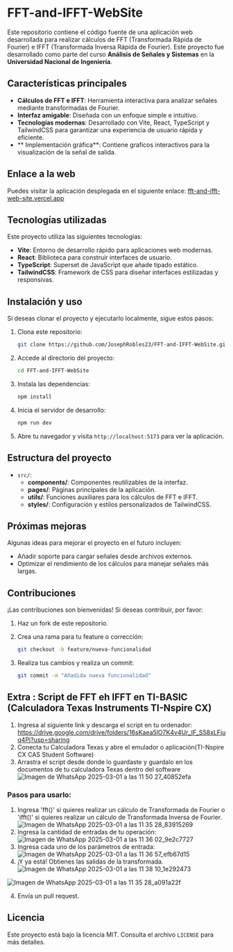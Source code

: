 # FFT-and-IFFT-WebSite

Este repositorio contiene el código fuente de una aplicación web desarrollada para realizar cálculos de FFT (Transformada Rápida de Fourier) e IFFT (Transformada Inversa Rápida de Fourier). Este proyecto fue desarrollado como parte del curso **Análisis de Señales y Sistemas** en la **Universidad Nacional de Ingeniería**.

## Características principales

- **Cálculos de FFT e IFFT**: Herramienta interactiva para analizar señales mediante transformadas de Fourier.
- **Interfaz amigable**: Diseñada con un enfoque simple e intuitivo.
- **Tecnologías modernas**: Desarrollado con Vite, React, TypeScript y TailwindCSS para garantizar una experiencia de usuario rápida y eficiente.
- ** Implementación gráfica**: Contiene graficos interactivos para la visualización de la señal de salida.

## Enlace a la web

Puedes visitar la aplicación desplegada en el siguiente enlace: [fft-and-ifft-web-site.vercel.app](https://fft-and-ifft-web-site.vercel.app)

## Tecnologías utilizadas

Este proyecto utiliza las siguientes tecnologías:

- **Vite**: Entorno de desarrollo rápido para aplicaciones web modernas.
- **React**: Biblioteca para construir interfaces de usuario.
- **TypeScript**: Superset de JavaScript que añade tipado estático.
- **TailwindCSS**: Framework de CSS para diseñar interfaces estilizadas y responsivas.

## Instalación y uso

Si deseas clonar el proyecto y ejecutarlo localmente, sigue estos pasos:

1. Clona este repositorio:

   ```bash
   git clone https://github.com/JosephRobles23/FFT-and-IFFT-WebSite.git
   ```

2. Accede al directorio del proyecto:

   ```bash
   cd FFT-and-IFFT-WebSite
   ```

3. Instala las dependencias:

   ```bash
   npm install
   ```

4. Inicia el servidor de desarrollo:

   ```bash
   npm run dev
   ```

5. Abre tu navegador y visita `http://localhost:5173` para ver la aplicación.

## Estructura del proyecto

- `src/`:
  - **components/**: Componentes reutilizables de la interfaz.
  - **pages/**: Páginas principales de la aplicación.
  - **utils/**: Funciones auxiliares para los cálculos de FFT e IFFT.
  - **styles/**: Configuración y estilos personalizados de TailwindCSS.

## Próximas mejoras

Algunas ideas para mejorar el proyecto en el futuro incluyen:

- Añadir soporte para cargar señales desde archivos externos.
- Optimizar el rendimiento de los cálculos para manejar señales más largas.

## Contribuciones

¡Las contribuciones son bienvenidas! Si deseas contribuir, por favor:

1. Haz un fork de este repositorio.
2. Crea una rama para tu feature o corrección:

   ```bash
   git checkout -b feature/nueva-funcionalidad
   ```

3. Realiza tus cambios y realiza un commit:

   ```bash
   git commit -m "Añadida nueva funcionalidad"
   ```
## Extra : Script de FFT eh IFFT en TI-BASIC (Calculadora Texas Instruments TI-Nspire CX)
1. Ingresa al siguiente link y descarga el script en tu ordenador: https://drive.google.com/drive/folders/16sKaea5lO7K4v4Ur_IF_S58xLFjuq4Pj?usp=sharing 
2. Conecta tu Calculadora Texas y abre el emulador o aplicación(TI-Nspire CX CAS Student Software)
3. Arrastra el script desde donde lo guardaste y guardalo en los documentos de tu calculadora Texas dentro del software
![Imagen de WhatsApp 2025-03-01 a las 11 50 27_40852efa](https://github.com/user-attachments/assets/a4ca8b38-687b-4045-b0b6-40eafaa53f36)

### Pasos para usarlo: 
1. Ingresa 'fft()' si quieres realizar un cálculo de Transformada de Fourier o 'ifft()' si quieres realizar un cálculo de Transformada Inversa de Fourier.
![Imagen de WhatsApp 2025-03-01 a las 11 35 28_83915269](https://github.com/user-attachments/assets/d5b3466a-9693-416b-8bf0-6506d2cb3611)
2. Ingresa la cantidad de entradas de tu operación: 
![Imagen de WhatsApp 2025-03-01 a las 11 36 02_9e2c7727](https://github.com/user-attachments/assets/9c15f29d-f9c7-41fd-b7d5-da22750743e2)
3. Ingresa cada uno de los parámetros de entrada: 
![Imagen de WhatsApp 2025-03-01 a las 11 36 57_efb67d15](https://github.com/user-attachments/assets/0566cbcd-64ef-4bfc-bc60-dcc8a4d9f966)
4. ¡Y ya está! Obtienes las salidas de la transformada. 
![Imagen de WhatsApp 2025-03-01 a las 11 38 10_1e292473](https://github.com/user-attachments/assets/98c04493-caab-44c6-ad9f-6cc79b1a9705)





![Imagen de WhatsApp 2025-03-01 a las 11 35 28_a091a22f](https://github.com/user-attachments/assets/065c6d34-304b-42fe-a6ef-b2b739df30f8)


4. Envía un pull request.

## Licencia

Este proyecto está bajo la licencia MIT. Consulta el archivo `LICENSE` para más detalles.
